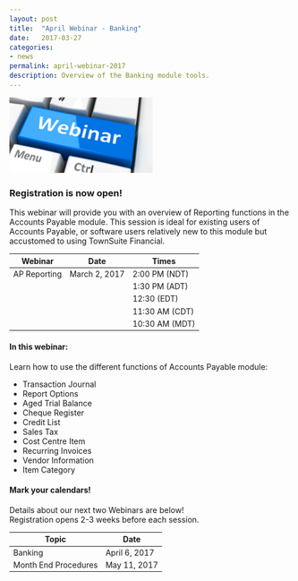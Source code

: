 ```yaml
---
layout: post
title:  "April Webinar - Banking"
date:   2017-03-27
categories:
- news
permalink: april-webinar-2017
description: Overview of the Banking module tools.
---
```


![Webinar](/images/webinar.png "Webinar")


### **Registration is now open!** 

This webinar will provide you with an overview of Reporting functions in the Accounts Payable module. This session is ideal for existing users of Accounts Payable, or software users relatively new to this module but accustomed to using TownSuite Financial. 


| Webinar | Date | Times |
| ---- | ---- | ---- |
| AP Reporting | March 2, 2017 | 2:00 PM (NDT) |
| | | 1:30 PM (ADT) |
| | | 12:30 (EDT) |
| | | 11:30 AM (CDT) |
| | | 10:30 AM (MDT) |

#### **In this webinar:**  

Learn how to use the different functions of Accounts Payable module:

- Transaction Journal
- Report Options
- Aged Trial Balance
- Cheque Register
- Credit List
- Sales Tax
- Cost Centre Item
- Recurring Invoices
- Vendor Information
- Item Category

#### **Mark your calendars!**

Details about our next two Webinars are below!  
Registration opens 2-3 weeks before each session.

| Topic | Date |
| ---- | ---- |
| Banking | April 6, 2017 |
| Month End Procedures | May 11, 2017 |

